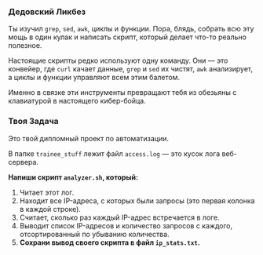 ### Дедовский Ликбез

Ты изучил `grep`, `sed`, `awk`, циклы и функции. Пора, блядь, собрать всю эту мощь в один кулак и написать скрипт, который делает что-то реально полезное.

Настоящие скрипты редко используют одну команду. Они — это конвейер, где `curl` качает данные, `grep` и `sed` их чистят, `awk` анализирует, а циклы и функции управляют всем этим балетом.

Именно в связке эти инструменты превращают тебя из обезьяны с клавиатурой в настоящего кибер-бойца.

### Твоя Задача

Это твой дипломный проект по автоматизации.

В папке `trainee_stuff` лежит файл `access.log` — это кусок лога веб-сервера.

**Напиши скрипт `analyzer.sh`, который:**
1.  Читает этот лог.
2.  Находит все IP-адреса, с которых были запросы (это первая колонка в каждой строке).
3.  Считает, сколько раз каждый IP-адрес встречается в логе.
4.  Выводит список IP-адресов и количество запросов с каждого, отсортированный по убыванию количества.
5.  **Сохрани вывод своего скрипта в файл `ip_stats.txt`.**
